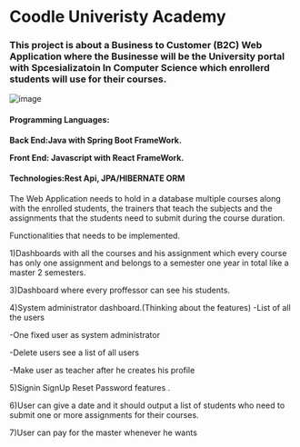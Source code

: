 
# Coodle Univeristy Academy 

### This project is about a Business to Customer (B2C) Web Application where the Businesse will be the University portal with Spcesializatoin In Computer Science which enrollerd students will use for their courses.
![image](https://user-images.githubusercontent.com/39504405/161166547-90c87267-a555-48a4-8b1f-9c17bf52a3b0.png)


#### Programming Languages: 

  **Back End:Java with Spring Boot FrameWork.**<br>

  **Front End: Javascript with React FrameWork.**<br>
  
#### Technologies:Rest Api, JPA/HIBERNATE ORM


The Web Application needs to hold in a database multiple courses along with the enrolled students, the trainers that teach the subjects and the assignments that the students need to submit during the course duration.

Functionalities that needs to be implemented.

1)Dashboards with all the courses  and his assignment which every course has only one assignment and belongs to a semester one year in total like a master   2 semesters.

3)Dashboard where every proffessor can see his students.

4)System administrator dashboard.(Thinking about the features)
   -List of all the users

   -One fixed user as system administrator
  
   -Delete users see a list of all users
  
   -Make user as teacher after he creates his profile

5)Signin SignUp Reset Password features .

6)User can give a date and it should output a list of students who need to submit one or more assignments for their courses.

7)User can pay for the master whenever he wants
